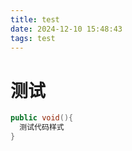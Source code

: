```yaml
---
title: test
date: 2024-12-10 15:48:43
tags: test
---
```


# 测试

```java
public void(){
  测试代码样式
}
```

